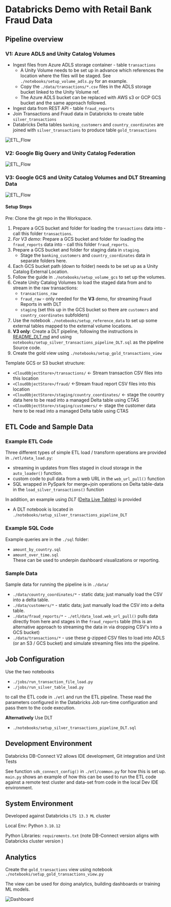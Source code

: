 # Databricks Demo with Retail Bank Fraud Data

## Pipeline overview ##  
### V1: Azure ADLS and Unity Catalog Volumes
+ Ingest files from Azure ADLS storage container - table `transactions`
  + A Unity Volume needs to be set up in advance which references the location where the files will be staged. See `./notebooks/setup_volume_adls.py` for an example.
  + Copy the `./data/transactions/*.csv` files in the ADLS storage bucket linked to the Unity Volume ref.
  + The Azure ADLS bucket can be replaced with AWS s3 or GCP GCS bucket and the same approach followed.
+ Ingest data from REST API - table `fraud_reports`
+ Join Transactions and Fraud data in Databricks to create table `silver_transactions`
+ Databricks Delta tables `banking_customers` and `country_coordinates` are joined with `silver_transactions` to produce table `gold_transactions`

![ETL_Flow](./notebooks/images/data_flow.jpg)     


### V2: Google Big Query and Unity Catalog Federation

![ETL_Flow](./notebooks/images/data_flow_bq.jpg)   


### V3: Google GCS and Unity Catalog Volumes and DLT Streaming Data

![ETL_Flow](./notebooks/images/data_flow_gcs_autoloader_dlt.jpg)   

#### Setup Steps

Pre: Clone the git repo in the Workspace.

1. Prepare a GCS bucket and folder for loading the `transactions` data into - call this folder `transactions`.
2. *For V3 demo*: Prepare a GCS bucket and folder for loading the `fraud_reports` data into - call this folder `fraud_reports`.
3. Prepare a GCS bucket and folder for staging data in `staging`. 
   + Stage the `banking_customers` and `country_coordinates` data in separate folders here.
4. Each GCS bucket path (down to folder) needs to be set up as a Unity Catalog External Location.
5. Follow the guide in `./notebooks/setup_volume_gcs` to set up the volumes.   
6. Create Unity Catalog Volumes to load the staged data from and to stream in the raw transactions:
   + `transactions_raw`
   + `fraud_raw` - only needed for the **V3** demo, for streaming Fraud Reports in with DLT
   + `staging` (set this up in the GCS bucket so there are `customers` and `country_coordinates` subfolders)
7. Use the notebook `./notebooks/setup_reference_data` to set up some external tables mapped to the external volume locations.
8. **V3 only**: Create a DLT pipeline, following the instructions in [README_DLT.md](./README_DLT.md) and using `notebooks/setup_silver_transactions_pipeline_DLT.sql` as the pipeline Source code. 
9. Create the gold view using `./notebooks/setup_gold_transactions_view`


Template GCS or S3 bucket structure:
+ `<CloudObjectStore>/transactions/` <- Stream transaction CSV files into this location
+ `<CloudObjectStore>/fraud/`       <-Stream fraud report CSV files into this location
+ `<CloudObjectStore>/staging/country_coordinates/`    <- stage the country data here to be read into a managed Delta table using CTAS 
+ `<CloudObjectStore>/staging/customers/`               <- stage the customer data here to be read into a managed Delta table using CTAS     


## ETL Code and Sample Data

### Example ETL Code

Three different types of simple ETL load / transform operations are provided in `./etl/data_load.py`:
+ streaming in updates from files staged in cloud storage in the `auto_loader()` function.
+ custom code to pull data from a web URL in the `web_url_pull()` function
+ SQL wrapped in PySpark for merge+join operations on Delta table-data in the `load_silver_transactions()` function

In addition, an example using *DLT* ([Delta Live Tables](https://docs.databricks.com/en/delta-live-tables/index.html)) is provided
+ A DLT notebook is located in `./notebooks/setup_silver_transactions_pipeline_DLT`

### Example SQL Code
Example queries are in the `./sql` folder:
+ `amount_by_country.sql` 
+ `amount_over_time.sql`  
These can be used to underpin dashboard visualizations or reporting. 

### Sample Data

Sample data for running the pipeline is in `./data/`

+ `./data/country_coordinates/*` - static data; just manually load the CSV into a delta table.
+ `./data/customers/*` - static data; just manually load the CSV into a delta table.
+ `./data/fraud_reports/*` - `./etl/data_load.web_url_pull()` pulls data directly from here and stages in the `fraud_reports` table (this is an alternative approach to streaming the data in via dropping CSV's into a GCS bucket)
+ `./data/transactions/*` - use these g-zipped CSV files to load into ADLS (or an S3 / GCS bucket) and simulate streaming files into the pipeline.

## Job Configuration

Use the two notebooks 
+ `./jobs/run_transaction_file_load.py`
+ `./jobs/run_silver_table_load.py`

to call the ETL code in `./etl` and run the ETL pipeline.  These read the parameters configured in the Databricks Job run-time configuration and pass them to the code execution.

**Alternatively**
Use DLT
+ `./notebooks/setup_silver_transactions_pipeline_DLT.sql`

## Development Environment

Databricks DB-Connect V2 allows IDE development, Git integration and Unit Tests

See function `sdk_connect_config()` in `./etl/common.py` for how this is set up.  
`main.py` shows an example of how this can be used to run the ETL code against a remote test cluster and data-set from code in the local Dev IDE environment.

## System Environment

Developed against Databricks `LTS 13.3 ML` cluster

Local Env: Python `3.10.12`

Python Libraries: `requirements.txt`   (note DB-Connect version aligns with Databricks cluster version )

## Analytics

Create the `gold_transactions` view using notebook `./notebooks/setup_gold_transactions_view.py`  

The view can be used for doing analytics, building dashboards or training ML models.  

![Dashboard](./notebooks/images/dashboard_example.png)     

